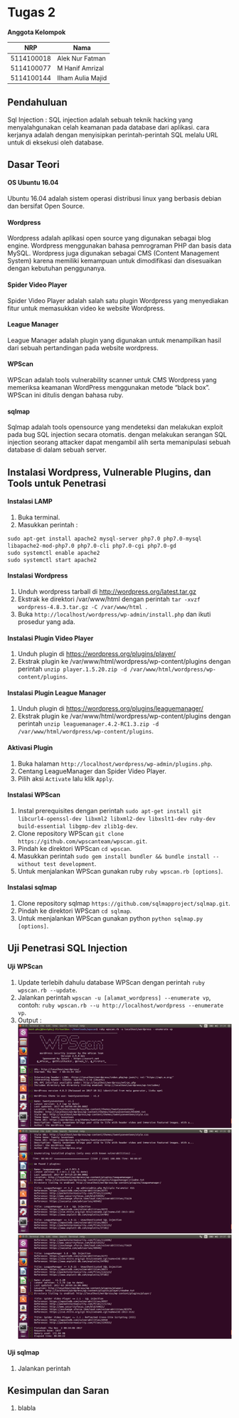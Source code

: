 # Tugas 2
**Anggota Kelompok**

| NRP         | Nama                        |
|-------------|-----------------------------|
| 5114100018  | Alek Nur Fatman             |
| 5114100077  | M Hanif Amrizal             |
| 5114100144  | Ilham Aulia Majid           |

## Pendahuluan
Sql Injection : SQL injection adalah sebuah teknik hacking yang menyalahgunakan celah keamanan pada database dari aplikasi. cara kerjanya adalah dengan menyisipkan perintah-perintah SQL melalu URL untuk di eksekusi oleh database.


## Dasar Teori

#### OS Ubuntu 16.04
Ubuntu 16.04 adalah sistem operasi distribusi linux yang berbasis debian dan bersifat Open Source.

#### Wordpress
Wordpress adalah aplikasi open source yang digunakan sebagai blog engine. Wordpress menggunakan bahasa pemrograman PHP dan basis data MySQL. Wordpress juga digunakan sebagai CMS (Content Management System) karena memiliki kemampuan untuk dimodifikasi dan disesuaikan dengan kebutuhan penggunanya.

#### Spider Video Player
Spider Video Player adalah salah satu plugin Wordpress yang menyediakan fitur untuk memasukkan video ke website Wordpress. 

#### League Manager
League Manager adalah plugin yang digunakan untuk menampilkan hasil dari sebuah pertandingan pada website wordpress.

#### WPScan
WPScan adalah tools vulnerability scanner untuk CMS Wordpress yang memeriksa keamanan WordPress menggunakan metode “black box”. WPScan ini ditulis dengan bahasa ruby.

#### sqlmap
Sqlmap adalah tools opensource yang mendeteksi dan melakukan exploit pada bug SQL injection secara otomatis. dengan melakukan serangan SQL injection seorang attacker dapat mengambil alih serta memanipulasi sebuah database di dalam sebuah server.


## Instalasi Wordpress, Vulnerable Plugins, dan Tools untuk Penetrasi

#### Instalasi LAMP
1. Buka terminal.
2. Masukkan perintah :
```
sudo apt-get install apache2 mysql-server php7.0 php7.0-mysql libapache2-mod-php7.0 php7.0-cli php7.0-cgi php7.0-gd
sudo systemctl enable apache2
sudo systemctl start apache2
```

#### Instalasi Wordpress
1. Unduh wordpress tarball di http://wordpress.org/latest.tar.gz
2. Ekstrak ke direktori /var/www/html dengan perintah `tar -xvzf wordpress-4.8.3.tar.gz -C /var/www/html `.
3. Buka `http://localhost/wordpress/wp-admin/install.php` dan ikuti prosedur yang ada.

#### Instalasi Plugin Video Player
1. Unduh plugin di https://wordpress.org/plugins/player/
2. Ekstrak plugin ke /var/www/html/wordpress/wp-content/plugins dengan perintah `unzip player.1.5.20.zip -d /var/www/html/wordpress/wp-content/plugins`.

#### Instalasi Plugin League Manager
1. Unduh plugin di https://wordpress.org/plugins/leaguemanager/
2. Ekstrak plugin ke /var/www/html/wordpress/wp-content/plugins dengan perintah `unzip leaguemanager.4.2-RC1.3.zip -d /var/www/html/wordpress/wp-content/plugins`.

#### Aktivasi Plugin
1. Buka halaman `http://localhost/wordpress/wp-admin/plugins.php`.
2. Centang LeagueManager dan Spider Video Player.
3. Pilih aksi `Activate` lalu klik `Apply`.

#### Instalasi WPScan
1. Instal prerequisites dengan perintah `sudo apt-get install git libcurl4-openssl-dev libxml2 libxml2-dev libxslt1-dev ruby-dev build-essential libgmp-dev zlib1g-dev`.
2. Clone repository WPScan `git clone https://github.com/wpscanteam/wpscan.git`.
3. Pindah ke direktori WPScan `cd wpscan`.
4. Masukkan perintah `sudo gem install bundler && bundle install --without test development`.
5. Untuk menjalankan WPScan gunakan ruby `ruby wpscan.rb [options]`.

#### Instalasi sqlmap
1. Clone repository sqlmap `https://github.com/sqlmapproject/sqlmap.git`.
2. Pindah ke direktori WPScan `cd sqlmap`.
5. Untuk menjalankan WPScan gunakan python `python sqlmap.py [options]`.

## Uji Penetrasi SQL Injection

#### Uji WPScan
1. Update terlebih dahulu database WPScan dengan perintah `ruby wpscan.rb --update`.
2. Jalankan perintah `wpscan -u [alamat_wordpress] --enumerate vp`, contoh: `ruby wpscan.rb --u http://localhost/wordpress --enumerate vp`.
3. Output :
![WPScan](Hasil%20WPScan/WPScan%201.png)
![WPScan](Hasil%20WPScan/WPScan%202.png)
![WPScan](Hasil%20WPScan/WPScan%203.png)


#### Uji sqlmap
1. Jalankan perintah 

## Kesimpulan dan Saran
1. blabla
